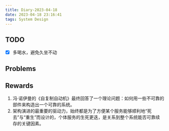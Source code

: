 ```yaml
---
title: Diary-2023-04-18
date: 2023-04-18 23:16:41
tags: System Design
---
```


## TODO
- [x] 多喝水，避免久坐不动

## Problems

## Rewards
1. 冯·诺伊曼的《自复制自动机》最终回答了一个理论问题：如何用一些不可靠的部件来构造出一个可靠的系统。
2. 架构演进的最重要的驱动力，始终都是为了方便某个服务能够顺利地“死去”与“重生”而设计的，个体服务的生死更迭，是关系到整个系统能否可靠续存的关键因素。